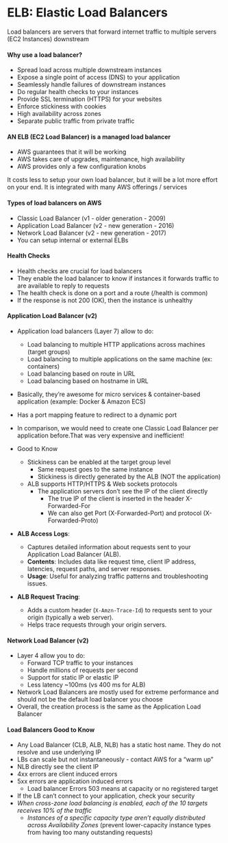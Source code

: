 # ELB: Elastic Load Balancers

Load balancers are servers that forward internet traffic to multiple servers (EC2 Instances) downstream

#### Why use a load balancer?

* Spread load across multiple downstream instances
* Expose a single point of access (DNS) to your application
* Seamlessly handle failures of downstream instances
* Do regular health checks to your instances
* Provide SSL termination (HTTPS) for your websites
* Enforce stickiness with cookies
* High availability across zones
* Separate public traffic from private traffic

#### AN ELB (EC2 Load Balancer) is a managed load balancer

* AWS guarantees that it will be working
* AWS takes care of upgrades, maintenance, high availability
* AWS provides only a few configuration knobs

It costs less to setup your own load balancer, but it will be a lot more effort on your end. It is integrated with many
AWS offerings / services

#### Types of load balancers on AWS

* Classic Load Balancer (v1 - older generation - 2009)
* Application Load Balancer (v2 - new generation - 2016)
* Network Load Balancer (v2 - new generation - 2017)
* You can setup internal or external ELBs

#### Health Checks

* Health checks are crucial for load balancers
* They enable the load balancer to know if instances it forwards traffic to are available to reply to requests
* The health check is done on a port and a route (/health is common)
* If the response is not 200 (OK), then the instance is unhealthy

#### Application Load Balancer (v2)

* Application load balancers (Layer 7) allow to do:

  * Load balancing to multiple HTTP applications across machines (target groups)
  * Load balancing to multiple applications on the same machine (ex: containers)
  * Load balancing based on route in URL
  * Load balancing based on hostname in URL
* Basically, they’re awesome for micro services & container-based application (example: Docker & Amazon ECS)
* Has a port mapping feature to redirect to a dynamic port
* In comparison, we would need to create one Classic Load Balancer per application before.That was very expensive and
  inefficient!
* Good to Know

  * Stickiness can be enabled at the target group level
    * Same request goes to the same instance
    * Stickiness is directly generated by the ALB (NOT the application)
  * ALB supports HTTP/HTTPS & Web sockets protocols
    * The application servers don’t see the IP of the client directly
      * The true IP of the client is inserted in the header X-Forwarded-For
      * We can also get Port (X-Forwarded-Port) and protocol (X-Forwarded-Proto)
* **ALB Access Logs**:

  - Captures detailed information about requests sent to your Application Load Balancer (ALB).
  - **Contents**: Includes data like request time, client IP address, latencies, request paths, and server responses.
  - **Usage**: Useful for analyzing traffic patterns and troubleshooting issues.
* **ALB Request Tracing**:

  - Adds a custom header (`X-Amzn-Trace-Id`) to requests sent to your origin (typically a web server).
  - Helps trace requests through your origin servers.

#### Network Load Balancer (v2)

* Layer 4 allow you to do:
  * Forward TCP traffic to your instances
  * Handle millions of requests per second
  * Support for static IP or elastic IP
  * Less latency ~100ms (vs 400 ms for ALB)
* Network Load Balancers are mostly used for extreme performance and should not be the default load balancer you choose
* Overall, the creation process is the same as the Application Load Balancer

#### Load Balancers Good to Know

* Any Load Balancer (CLB, ALB, NLB) has a static host name. They do not resolve and use underlying IP
* LBs can scale but not instantaneously - contact AWS for a “warm up”
* NLB directly see the client IP
* 4xx errors are client induced errors
* 5xx errors are application induced errors
  * Load balancer Errors 503 means at capacity or no registered target
* If the LB can’t connect to your application, check your security
* _When cross-zone load balancing is enabled, each of the 10 targets receives 10% of the traffic_
  * *Instances of a specific capacity type aren’t equally distributed across Availability Zones* (prevent lower-capacity instance types from having too many outstanding requests)
